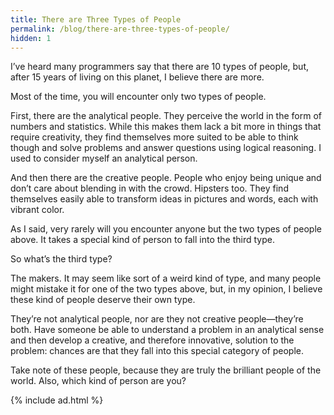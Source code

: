```yaml
---
title: There are Three Types of People
permalink: /blog/there-are-three-types-of-people/
hidden: 1
---
```


I’ve heard many programmers say that there are 10 types of people, but, after 15 years of living on this planet, I believe there are more.

Most of the time, you will encounter only two types of people.

First, there are the analytical people. They perceive the world in the form of numbers and statistics. While this makes them lack a bit more in things that require creativity, they find themselves more suited to be able to think though and solve problems and answer questions using logical reasoning. I used to consider myself an analytical person.

And then there are the creative people. People who enjoy being unique and don’t care about blending in with the crowd. Hipsters too. They find themselves easily able to transform ideas in pictures and words, each with vibrant color.

As I said, very rarely will you encounter anyone but the two types of people above. It takes a special kind of person to fall into the third type.

So what’s the third type?

The makers. It may seem like sort of a weird kind of type, and many people might mistake it for one of the two types above, but, in my opinion, I believe these kind of people deserve their own type.

They’re not analytical people, nor are they not creative people—they’re both. Have someone be able to understand a problem in an analytical sense and then develop a creative, and therefore innovative, solution to the problem: chances are that they fall into this special category of people.

Take note of these people, because they are truly the brilliant people of the world. Also, which kind of person are you?

{% include ad.html %}